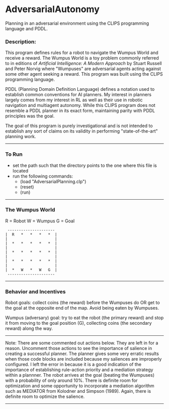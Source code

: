 # AdversarialAutonomy
Planning in an adversarial environment using the CLIPS programming language and PDDL.

### Description: 
This program defines rules for a robot to navigate the Wumpus World and
receive a reward. The Wumpus World is a toy problem commonly referred to in editions
of *Artificial Intelligence: A Modern Approach* by Stuart Russell and Peter Norvig where
"Wumpuses" are adversarial agents acting against some other agent seeking a reward. This
program was built using the CLIPS programming language.

PDDL (Planning Domain Definition Language) defines a notation used to establish common
conventions for AI planners. My interest in planners largely comes from my interest in RL
as well as their use in robotic navigation and multiagent autonomy. While this CLIPS
program does not resemble a PDDL planner in its exact form, maintaining parity with PDDL
principles was the goal.

The goal of this program is purely investigational and is not intended to establish any
sort of claims on its validity in performing "state-of-the-art" planning work.

_____________________________________________________________________________________________

### To Run
 * set the path such that the directory points to the one where this file is located
 * run the following commands:
    * (load "AdversarialPlanning.clp")
    * (reset)
    * (run)
    


_____________________________________________________________________________________________

### The Wumpus World

 R = Robot
 W = Wumpus
 G = Goal

     ---------------------
    |  R   *   *   *   *  |
    |                     |
    |  *   *   *   *   *  |
    |                     |
    |  *   *   *   *   *  |
    |                     |
    |  *   *   *   *   *  |
    |                     |
    |  *   W   *   W   G  |
     ---------------------


_____________________________________________________________________________________________

### Behavior and Incentives
Robot goals: collect coins (the reward) before the Wumpuses do OR get to the goal at the
  opposite end of the map. Avoid being eaten by Wumpuses.

 Wumpus (adversary) goal: try to eat the robot (the primary reward) and stop it from moving
  to the goal position (G), collecting coins (the secondary reward) along the way.

_____________________________________________________________________________________________

 Note: There are some commented out actions below. They are left in for a reason.
 Uncomment those actions to see the importance of salience in creating a successful
 planner. The planner gives some very erratic results when those code blocks are included
 because my saliences are improperly configured. I left the error in because it is a good
 indication of the importance of establishing rule-action priority and a mediation strategy
 within a plannner. The robot arrives at the goal (beating the Wumpuses) with a probability
 of only around 10%. There is definite room for optimization and some opportunity to
 incorporate a mediation algorithm such as MEDIATOR from Kolodner and Simpson (1989). Again,
 there is definite room to optimize the salience.

_____________________________________________________________________________________________
